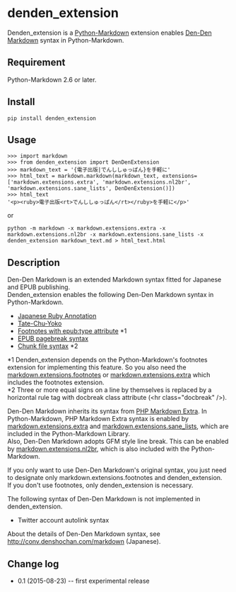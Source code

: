 # denden_extension

Denden_extension is a [Python-Markdown](https://github.com/waylan/Python-Markdown) extension enables [Den-Den Markdown](https://github.com/denshoch/DenDenMarkdown) syntax in Python-Markdown.


## Requirement

Python-Markdown 2.6 or later.


## Install
```
pip install denden_extension
```


## Usage
```
>>> import markdown
>>> from denden_extension import DenDenExtension
>>> markdown_text = '{電子出版|でんししゅっぱん}を手軽に'
>>> html_text = markdown.markdown(markdown_text, extensions=['markdown.extensions.extra', 'markdown.extensions.nl2br', 'markdown.extensions.sane_lists', DenDenExtension()])
>>> html_text
'<p><ruby>電子出版<rt>でんししゅっぱん</rt></ruby>を手軽に</p>'
```
or
```
python -m markdown -x markdown.extensions.extra -x markdown.extensions.nl2br -x markdown.extensions.sane_lists -x denden_extension markdown_text.md > html_text.html
```

## Description

Den-Den Markdown is an extended Markdown syntax fitted for Japanese and EPUB publishing.  
Denden_extension enables the following Den-Den Markdown syntax in Python-Markdown.

- [Japanese Ruby Annotation](http://conv.denshochan.com/markdown#ruby)
- [Tate-Chu-Yoko](http://conv.denshochan.com/markdown#tcy)
- [Footnotes with epub:type attribute](http://conv.denshochan.com/markdown#footnotes) *1
- [EPUB pagebreak syntax](http://conv.denshochan.com/markdown#pagebreak)
- [Chunk file syntax](http://conv.denshochan.com/markdown#docbreak) *2

*1 Denden_extension depends on the Python-Markdown's footnotes extension for implementing this feature. So you also need the [markdown.extensions.footnotes](https://pythonhosted.org/Markdown/extensions/footnotes.html) or [markdown.extensions.extra](https://pythonhosted.org/Markdown/extensions/extra.html) which includes the footnotes extension.  
*2 Three or more equal signs on a line by themselves is replaced by a horizontal rule tag with docbreak class attribute (\<hr class="docbreak" /\>).

Den-Den Markdown inherits its syntax from [PHP Markdown Extra](https://michelf.ca/projects/php-markdown/extra/). In Python-Markdown, PHP Markdown Extra syntax is enabled by [markdown.extensions.extra](https://pythonhosted.org/Markdown/extensions/extra.html) and [markdown.extensions.sane_lists](https://pythonhosted.org/Markdown/extensions/sane_lists.html), which are included in the Python-Markdown Library.  
Also, Den-Den Markdown adopts GFM style line break. This can be enabled by [markdown.extensions.nl2br](https://pythonhosted.org/Markdown/extensions/nl2br.html), which is also included with the Python-Markdown.

If you only want to use Den-Den Markdown's original syntax, you just need to designate only markdown.extensions.footnotes and denden_extension.  
If you don't use footnotes, only denden_extension is necessary.

The following syntax of Den-Den Markdown is not implemented in denden_extension.

- Twitter account autolink syntax

About the details of Den-Den Markdown syntax, see http://conv.denshochan.com/markdown (Japanese).

## Change log

- 0.1 (2015-08-23) -- first experimental release
